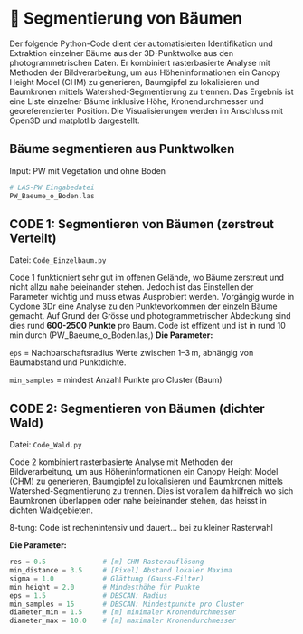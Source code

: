 # 📄 Segmentierung von Bäumen
Der folgende Python-Code dient der automatisierten Identifikation und Extraktion einzelner Bäume aus der 3D-Punktwolke aus den photogrammetrischen Daten. Er kombiniert rasterbasierte Analyse mit Methoden der Bildverarbeitung, um aus Höheninformationen ein Canopy Height Model (CHM) zu generieren, Baumgipfel zu lokalisieren und Baumkronen mittels Watershed-Segmentierung zu trennen. Das Ergebnis ist eine Liste einzelner Bäume inklusive Höhe, Kronendurchmesser und georeferenzierter Position. Die Visualisierungen werden im Anschluss mit Open3D und matplotlib dargestellt.

## Bäume segmentieren aus Punktwolken

Input: PW mit Vegetation und ohne Boden

````python
# LAS-PW Eingabedatei
PW_Baeume_o_Boden.las
````

## CODE 1:  Segmentieren von Bäumen (zerstreut Verteilt)
Datei: `Code_Einzelbaum.py`

Code 1 funktioniert sehr gut im offenen Gelände, wo Bäume zerstreut und nicht allzu nahe beieinander stehen. Jedoch ist das Einstellen der Parameter wichtig und muss etwas Ausprobiert werden. Vorgängig wurde in Cyclone 3Dr eine Analyse zu den Punktevorkommen der einzeln Bäume gemacht. Auf Grund der Grösse und photogrammetrischer Abdeckung sind dies rund **600-2500 Punkte** pro Baum.
Code ist effizent und ist in rund 10 min durch (PW_Baeume_o_Boden.las,)
**Die Parameter:**

`eps` = Nachbarschaftsradius Werte zwischen 1–3 m, abhängig von Baumabstand und Punktdichte.

`min_samples` = mindest Anzahl Punkte pro Cluster (Baum)


## CODE 2:  Segmentieren von Bäumen (dichter Wald)
Datei: `Code_Wald.py`

Code 2 kombiniert rasterbasierte Analyse mit Methoden der Bildverarbeitung, um aus Höheninformationen ein Canopy Height Model (CHM) zu generieren, Baumgipfel zu lokalisieren und Baumkronen mittels Watershed-Segmentierung zu trennen. Dies ist vorallem da hilfreich wo sich Baumkronen überlappen oder nahe beieinander stehen, das heisst in dichten Waldgebieten.

8-tung: Code ist rechenintensiv und dauert... bei zu kleiner Rasterwahl

**Die Parameter:**
````Python
res = 0.5              # [m] CHM Rasterauflösung
min_distance = 3.5     # [Pixel] Abstand lokaler Maxima
sigma = 1.0            # Glättung (Gauss-Filter)
min_height = 2.0       # Mindesthöhe für Punkte
eps = 1.5              # DBSCAN: Radius
min_samples = 15       # DBSCAN: Mindestpunkte pro Cluster
diameter_min = 1.5     # [m] minimaler Kronendurchmesser
diameter_max = 10.0    # [m] maximaler Kronendurchmesser
````


